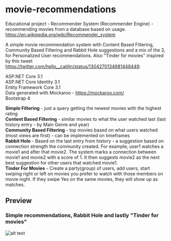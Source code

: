 # movie-recommendations
Educational project - Recommender System (Recommender Engine) - recommending movies from a database based on usage.  
https://en.wikipedia.org/wiki/Recommender_system

A simple movie recommendation system with Content Based Filtering, Community Based Filtering and Rabbit Hole suggestions and a mix of the 3, for Personalized User recommendations. Also "Tinder for movies" inspired by this tweet https://twitter.com/hello__caitlin/status/1304270134681448449.  

ASP.NET Core 3.1  
ASP.NET Core Identity 3.1  
Entity Framework Core 3.1  
Data generated with Mockaroo - https://mockaroo.com/  
Bootstrap 4  

**Simple Filtering** - just a query getting the newest movies with the highest rating  
**Content Based Filtering** - similar movies to what the user watched last (last history entry - by Main Genre and year)  
**Community Based Filtering** - top movies based on what users watched (most views are first) - can be implemented on timeframes  
**Rabbit Hole** - Based on the last entry from history - a suggestion based on connection strength the community created. For example, user1 watches a movie1 and after that movie2. The system marks a connection between movie1 and movie2 with a score of 1. It then suggests movie2 as the next best suggestion for other users that watched movie1.  
**Tinder For Movies** - Create a party(group) of users, add users, start swiping right or left on movies you prefer to watch with those members on movie night. If they swipe Yes on the same movies, they will show up as matches.  


## Preview

### Simple recommendations, Rabbit Hole and lastly "Tinder for movies"

![alt text](Screenshots/Preview.gif?raw=true)
